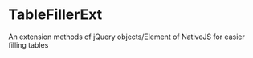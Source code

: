 # TableFillerExt
An extension methods of jQuery objects/Element of NativeJS for easier filling tables
